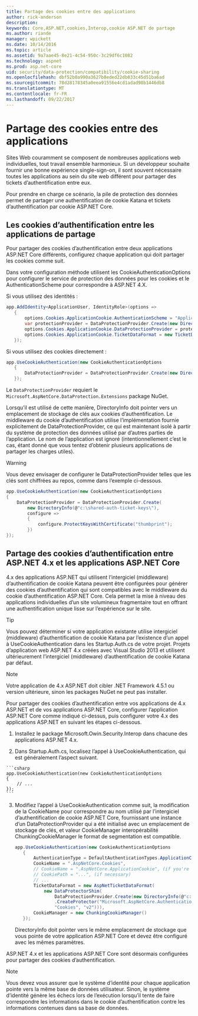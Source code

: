 ```yaml
---
title: Partage des cookies entre des applications
author: rick-anderson
description: 
keywords: Core,ASP.NET,cookies,Interop,cookie ASP.NET de partage
ms.author: riande
manager: wpickett
ms.date: 10/14/2016
ms.topic: article
ms.assetid: 9a7aae45-8e21-4c54-950c-3c29df6c1082
ms.technology: aspnet
ms.prod: asp.net-core
uid: security/data-protection/compatibility/cookie-sharing
ms.openlocfilehash: dbf52b0a990a3627b8eded22db033c45d51ba6ad
ms.sourcegitcommit: 78d28178345a0eea91556e4cd1adad98b1446db8
ms.translationtype: MT
ms.contentlocale: fr-FR
ms.lasthandoff: 09/22/2017
---
```

# <a name="sharing-cookies-between-applications"></a>Partage des cookies entre des applications

Sites Web couramment se composent de nombreuses applications web individuelles, tout travail ensemble harmonieux. Si un développeur souhaite fournir une bonne expérience single-sign-on, il sont souvent nécessaire toutes les applications au sein du site web différent pour partager des tickets d’authentification entre eux.

Pour prendre en charge ce scénario, la pile de protection des données permet de partager une authentification de cookie Katana et tickets d’authentification par cookie ASP.NET Core.

## <a name="sharing-authentication-cookies-between-applications"></a>Les cookies d’authentification entre les applications de partage

Pour partager des cookies d’authentification entre deux applications ASP.NET Core différents, configurez chaque application qui doit partager les cookies comme suit.

Dans votre configuration méthode utilisent les CookieAuthenticationOptions pour configurer le service de protection des données pour les cookies et le AuthenticationScheme pour correspondre à ASP.NET 4.X.

Si vous utilisez des identités :

```csharp
app.AddIdentity<ApplicationUser, IdentityRole>(options =>
   {
       options.Cookies.ApplicationCookie.AuthenticationScheme = "ApplicationCookie";
       var protectionProvider = DataProtectionProvider.Create(new DirectoryInfo(@"c:\shared-auth-ticket-keys\"));
       options.Cookies.ApplicationCookie.DataProtectionProvider = protectionProvider;
       options.Cookies.ApplicationCookie.TicketDataFormat = new TicketDataFormat(protectionProvider.CreateProtector("Microsoft.AspNetCore.Authentication.Cookies.CookieAuthenticationMiddleware", "Cookies", "v2"));
   });
   ```

Si vous utilisez des cookies directement :

```csharp
app.UseCookieAuthentication(new CookieAuthenticationOptions
   {
       DataProtectionProvider = DataProtectionProvider.Create(new DirectoryInfo(@"c:\shared-auth-ticket-keys\"))
   });
   ```
   
Le `DataProtectionProvider` requiert le `Microsoft.AspNetCore.DataProtection.Extensions` package NuGet.

Lorsqu’il est utilisé de cette manière, DirectoryInfo doit pointer vers un emplacement de stockage de clés aux cookies d’authentification. Le middleware du cookie d’authentification utilise l’implémentation fournie explicitement de DataProtectionProvider, ce qui est maintenant isolé à partir du système de protection des données utilisé par d’autres parties de l’application. Le nom de l’application est ignoré (intentionnellement c’est le cas, étant donné que vous tentez d’obtenir plusieurs applications de partager les charges utiles).

>[!WARNING]
>Vous devez envisager de configurer le DataProtectionProvider telles que les clés sont chiffrées au repos, comme dans l’exemple ci-dessous.
>
>
>  ```csharp
>  app.UseCookieAuthentication(new CookieAuthenticationOptions
>  {
>      DataProtectionProvider = DataProtectionProvider.Create(
>          new DirectoryInfo(@"c:\shared-auth-ticket-keys\"),
>          configure =>
>          {
>              configure.ProtectKeysWithCertificate("thumbprint");
>          })
>  });
>  ```

## <a name="sharing-authentication-cookies-between-aspnet-4x-and-aspnet-core-applications"></a>Partage des cookies d’authentification entre ASP.NET 4.x et les applications ASP.NET Core

4.x des applications ASP.NET qui utilisent l’intergiciel (middleware) d’authentification de cookie Katana peuvent être configurées pour générer des cookies d’authentification qui sont compatibles avec le middleware du cookie d’authentification ASP.NET Core. Cela permet la mise à niveau des applications individuelles d’un site volumineux fragmentaire tout en offrant une authentification unique lisse sur l’expérience sur le site.

>[!TIP]
> Vous pouvez déterminer si votre application existante utilise intergiciel (middleware) d’authentification de cookie Katana par l’existence d’un appel à UseCookieAuthentication dans les Startup.Auth.cs de votre projet. Projets d’application web ASP.NET 4.x créées avec Visual Studio 2013 et utilisent ultérieurement l’intergiciel (middleware) d’authentification de cookie Katana par défaut.

> [!NOTE]
> Votre application de 4.x ASP.NET doit cibler .NET Framework 4.5.1 ou version ultérieure, sinon les packages NuGet ne peut pas installer.

Pour partager des cookies d’authentification entre vos applications de 4.x ASP.NET et de vos applications ASP.NET Core, configurer l’application ASP.NET Core comme indiqué ci-dessus, puis configurer votre 4.x des applications ASP.NET en suivant les étapes ci-dessous.

1.  Installez le package Microsoft.Owin.Security.Interop dans chacune des applications ASP.NET 4.x.

2.   Dans Startup.Auth.cs, localisez l’appel à UseCookieAuthentication, qui est généralement l’aspect suivant.

    ```csharp
    app.UseCookieAuthentication(new CookieAuthenticationOptions
    {
        // ...
    });
    ```
    
3.  Modifiez l’appel à UseCookieAuthentication comme suit, la modification de la CookieName pour correspondre au nom utilisé par l’intergiciel d’authentification de cookie ASP.NET Core, fournissant une instance d’un DataProtectionProvider qui a été initialisé avec un emplacement de stockage de clés, et valeur CookieManager interopérabilité ChunkingCookieManager le format de segmentation est compatible.

    ```csharp
    app.UseCookieAuthentication(new CookieAuthenticationOptions
       {
           AuthenticationType = DefaultAuthenticationTypes.ApplicationCookie,
           CookieName = ".AspNetCore.Cookies",
           // CookieName = ".AspNetCore.ApplicationCookie", (if you're using identity)
           // CookiePath = "...", (if necessary)
           // ...
           TicketDataFormat = new AspNetTicketDataFormat(
               new DataProtectorShim(
                   DataProtectionProvider.Create(new DirectoryInfo(@"c:\shared-auth-ticket-keys\"))
                   .CreateProtector("Microsoft.AspNetCore.Authentication.Cookies.CookieAuthenticationMiddleware",
                   "Cookies", "v2"))),
           CookieManager = new ChunkingCookieManager()
       });
       ```
    DirectoryInfo doit pointer vers le même emplacement de stockage que vous pointe de votre application ASP.NET Core et devez être configuré avec les mêmes paramètres.

ASP.NET 4.x et les applications ASP.NET Core sont désormais configurées pour partager des cookies d’authentification.

> [!NOTE]
> Vous devez vous assurer que le système d’identité pour chaque application pointe vers la même base de données utilisateur. Sinon, le système d’identité génère les échecs lors de l’exécution lorsqu’il tente de faire correspondre les informations dans le cookie d’authentification contre les informations contenues dans sa base de données.
